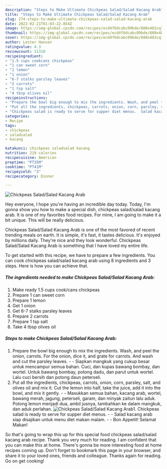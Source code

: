 ```yaml
---
description: "Steps to Make Ultimate Chickpeas Salad/Salad Kacang Arab"
title: "Steps to Make Ultimate Chickpeas Salad/Salad Kacang Arab"
slug: 274-steps-to-make-ultimate-chickpeas-salad-salad-kacang-arab
date: 2022-02-21T01:03:22.854Z
image: https://img-global.cpcdn.com/recipes/ecd4f6dcabc09bde/680x482cq70/chickpeas-saladsalad-kacang-arab-recipe-main-photo.jpg
thumbnail: https://img-global.cpcdn.com/recipes/ecd4f6dcabc09bde/680x482cq70/chickpeas-saladsalad-kacang-arab-recipe-main-photo.jpg
cover: https://img-global.cpcdn.com/recipes/ecd4f6dcabc09bde/680x482cq70/chickpeas-saladsalad-kacang-arab-recipe-main-photo.jpg
author: Lester Hanson
ratingvalue: 4.3
reviewcount: 11310
recipeingredient:
- "1.5 cups cookcans chickpeas"
- "1 can sweet corn"
- "1 lemon"
- "1 onion"
- "6-7 stalks parsley leaves"
- "2 carrots"
- "1 tsp salt"
- "4 tbsp olives oil"
recipeinstructions:
- "Prepare the bowl big enough to mix the ingredients. Wash, and peel the onion, carrots. For the onion, dice it, and grate for carrots. And wash and cut the parsley leaves.  Siapkan mangkuk yang cukup besar untuk mencampur semua bahan. Cuci, dan kupas bawang bombay, dan wortel. Untuk bawang bombay, potong dadu, dan parut untuk wortel. Lalu cuci bersih dan potong daun peterseli."
- "Put all the ingredients, chickpeas, carrots, onion, corn, parsley, salt, and olives oil and mix it. Cut the lemon into half, take the juice, add it into the bowl, and mix it gently.  Masukkan semua bahan, kacang arab, wortel, bawang merah, jagung, peterseli, garam, dan minyak zaitun lalu aduk. Potong lemon menjadi dua, ambil jusnya, tambahkan ke dalam mangkuk, dan aduk perlahan."
- "Chickpeas salad is ready to serve for supper diet menus.  Salad kacang arab siap disajikan untuk menu diet makan malam.  Bon Appetit! Selamat Makan!"
categories:
- Recipe
tags:
- chickpeas
- saladsalad
- kacang

katakunci: chickpeas saladsalad kacang 
nutrition: 219 calories
recipecuisine: American
preptime: "PT35M"
cooktime: "PT41M"
recipeyield: "3"
recipecategory: Dinner

---
```



![Chickpeas Salad/Salad Kacang Arab](https://img-global.cpcdn.com/recipes/ecd4f6dcabc09bde/680x482cq70/chickpeas-saladsalad-kacang-arab-recipe-main-photo.jpg)

Hey everyone, I hope you're having an incredible day today. Today, I'm gonna show you how to make a special dish, chickpeas salad/salad kacang arab. It is one of my favorites food recipes. For mine, I am going to make it a bit unique. This will be really delicious.

Chickpeas Salad/Salad Kacang Arab is one of the most favored of recent trending meals on earth. It is simple, it's fast, it tastes delicious. It's enjoyed by millions daily. They're nice and they look wonderful. Chickpeas Salad/Salad Kacang Arab is something that I have loved my entire life.




To get started with this recipe, we have to prepare a few ingredients. You can cook chickpeas salad/salad kacang arab using 8 ingredients and 3 steps. Here is how you can achieve that.

<!--inarticleads1-->

##### The ingredients needed to make Chickpeas Salad/Salad Kacang Arab:

1. Make ready 1.5 cups cook/cans chickpeas
1. Prepare 1 can sweet corn
1. Prepare 1 lemon
1. Get 1 onion
1. Get 6-7 stalks parsley leaves
1. Prepare 2 carrots
1. Prepare 1 tsp salt
1. Take 4 tbsp olives oil




<!--inarticleads2-->

##### Steps to make Chickpeas Salad/Salad Kacang Arab:

1. Prepare the bowl big enough to mix the ingredients. Wash, and peel the onion, carrots. For the onion, dice it, and grate for carrots. And wash and cut the parsley leaves. -  - Siapkan mangkuk yang cukup besar untuk mencampur semua bahan. Cuci, dan kupas bawang bombay, dan wortel. Untuk bawang bombay, potong dadu, dan parut untuk wortel. Lalu cuci bersih dan potong daun peterseli.
1. Put all the ingredients, chickpeas, carrots, onion, corn, parsley, salt, and olives oil and mix it. Cut the lemon into half, take the juice, add it into the bowl, and mix it gently. -  - Masukkan semua bahan, kacang arab, wortel, bawang merah, jagung, peterseli, garam, dan minyak zaitun lalu aduk. Potong lemon menjadi dua, ambil jusnya, tambahkan ke dalam mangkuk, dan aduk perlahan.
<img src="//assets-global.cpcdn.com/assets/icons/button_play-2c75c40dde080a61004c1f40b05d8f140eaff45d7e9e6481dc71c63d2e7c4909.png" alt="Chickpeas Salad/Salad Kacang Arab">1. Chickpeas salad is ready to serve for supper diet menus. -  - Salad kacang arab siap disajikan untuk menu diet makan malam. -  - Bon Appetit! Selamat Makan!




So that's going to wrap this up for this special food chickpeas salad/salad kacang arab recipe. Thank you very much for reading. I am confident that you can make this at home. There's gonna be more interesting food at home recipes coming up. Don't forget to bookmark this page in your browser, and share it to your loved ones, friends and colleague. Thanks again for reading. Go on get cooking!
